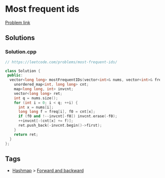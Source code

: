 # Most frequent ids

[Problem link](https://leetcode.com/problems/most-frequent-ids/)

## Solutions


### Solution.cpp
```cpp
// https://leetcode.com/problems/most-frequent-ids/

class Solution {
 public:
  vector<long long> mostFrequentIDs(vector<int>& nums, vector<int>& freq) {
    unordered_map<int, long long> cnt;
    map<long long, int> invcnt;
    vector<long long> ret;
    int q = nums.size();
    for (int i = 0; i < q; ++i) {
      int x = nums[i];
      long long f = freq[i], f0 = cnt[x];
      if (f0 and !--invcnt[-f0]) invcnt.erase(-f0);
      ++invcnt[-(cnt[x] += f)];
      ret.push_back(-invcnt.begin()->first);
    }
    return ret;
  }
};
```
## Tags

* [Hashmap](/README.md#Hashmap) > [Forward and backward](/README.md#Hashmap-Forward_and_backward)

